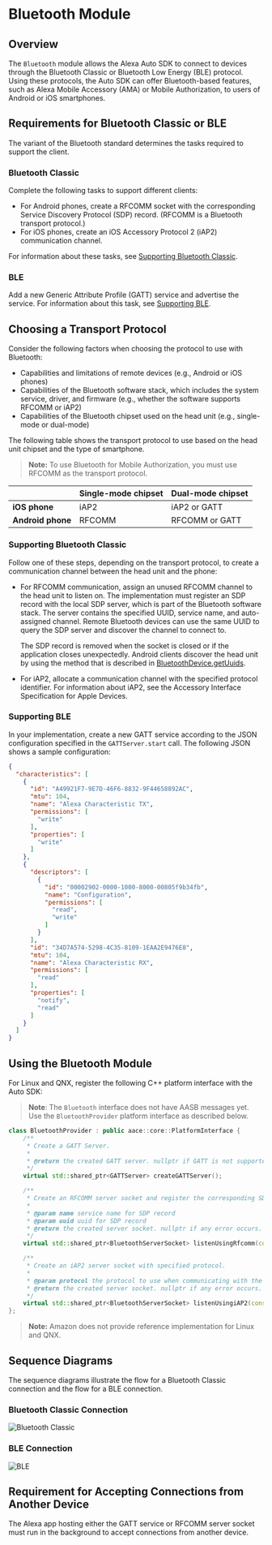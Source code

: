 # Bluetooth Module

## Overview

The `Bluetooth` module allows the Alexa Auto SDK to connect to devices through the Bluetooth Classic or Bluetooth Low Energy (BLE) protocol. Using these protocols, the Auto SDK can offer Bluetooth-based features, such as Alexa Mobile Accessory (AMA) or Mobile Authorization, to users of Android or iOS smartphones.

## Requirements for Bluetooth Classic or BLE
The variant of the Bluetooth standard determines the tasks required to support the client.

### Bluetooth Classic
Complete the following tasks to support different clients:

* For Android phones, create a RFCOMM socket with the corresponding Service Discovery Protocol (SDP) record. (RFCOMM is a Bluetooth transport protocol.)
* For iOS phones, create an iOS Accessory Protocol 2 (iAP2) communication channel.

For information about these tasks, see [Supporting Bluetooth Classic](#supporting-bluetooth-classic-transport).

### BLE
Add a new Generic Attribute Profile (GATT) service and advertise the service. For information about this task, see [Supporting BLE](#supporting-ble-transport).

## Choosing a Transport Protocol

Consider the following factors when choosing the protocol to use with Bluetooth:

* Capabilities and limitations of remote devices (e.g., Android or iOS phones)
* Capabilities of the Bluetooth software stack, which includes the system service, driver, and firmware (e.g., whether the software supports RFCOMM or iAP2)
* Capabilities of the Bluetooth chipset used on the head unit (e.g., single-mode or dual-mode)

The following table shows the transport protocol to use based on the head unit chipset and the type of smartphone.

>**Note:** To use Bluetooth for Mobile Authorization, you must use RFCOMM as the transport protocol.

|                   | Single-mode chipset | Dual-mode chipset |
| ----------------- | --------------------- | ------------------- |
| **iOS phone**     | iAP2                  | iAP2 or GATT        |
| **Android phone** | RFCOMM                | RFCOMM or GATT      |

### Supporting Bluetooth Classic
Follow one of these steps, depending on the transport protocol, to create a communication channel between the head unit and the phone:

* For RFCOMM communication, assign an unused RFCOMM channel to the head unit to listen on. The implementation must register an SDP record with the local SDP server, which is part of the Bluetooth software stack. The server contains the specified UUID, service name, and auto-assigned channel. Remote Bluetooth devices can use the same UUID to query the SDP server and discover the channel to connect to.

    The SDP record is removed when the socket is closed or if the application closes unexpectedly. Android clients discover the head unit by using the method that is described in [BluetoothDevice.getUuids](https://developer.android.com/reference/android/bluetooth/BluetoothDevice#getUuids()).

* For iAP2, allocate a communication channel with the specified protocol identifier. For information about iAP2, see the Accessory Interface Specification for Apple Devices.

### Supporting BLE
In your implementation, create a new GATT service according to the JSON configuration specified in the `GATTServer.start` call. The following JSON shows a sample configuration:

```json
{
  "characteristics": [
    {
      "id": "A49921F7-9E7D-46F6-8832-9F44658892AC",
      "mtu": 104,
      "name": "Alexa Characteristic TX",
      "permissions": [
        "write"
      ],
      "properties": [
        "write"
      ]
    },
    {
      "descriptors": [
        {
          "id": "00002902-0000-1000-8000-00805f9b34fb",
          "name": "Configuration",
          "permissions": [
            "read",
            "write"
          ]
        }
      ],
      "id": "34D7A574-5298-4C35-8109-1EAA2E9476E8",
      "mtu": 104,
      "name": "Alexa Characteristic RX",
      "permissions": [
        "read"
      ],
      "properties": [
        "notify",
        "read"
      ]
    }
  ]
}
```

## Using the Bluetooth Module

For Linux and QNX, register the following C++ platform interface with the Auto SDK:

> **Note**: The `Bluetooth` interface does not have AASB messages yet. Use the `BluetoothProvider` platform interface as described below.

```cpp
class BluetoothProvider : public aace::core::PlatformInterface {
    /**
     * Create a GATT Server.
     *
     * @return the created GATT server. nullptr if GATT is not supported.
     */
    virtual std::shared_ptr<GATTServer> createGATTServer();

    /**
     * Create an RFCOMM server socket and register the corresponding SDP record.
     *
     * @param name service name for SDP record
     * @param uuid uuid for SDP record
     * @return the created server socket. nullptr if any error occurs.
     */
    virtual std::shared_ptr<BluetoothServerSocket> listenUsingRfcomm(const std::string& name, const std::string& uuid);

    /**
     * Create an iAP2 server socket with specified protocol.
     *
     * @param protocol the protocol to use when communicating with the device
     * @return the created server socket. nullptr if any error occurs.
     */
    virtual std::shared_ptr<BluetoothServerSocket> listenUsingiAP2(const std::string& protocol);
};
```

>**Note:** Amazon does not provide reference implementation for Linux and QNX.

## Sequence Diagrams
The sequence diagrams illustrate the flow for a Bluetooth Classic connection and the flow for a BLE connection.

### Bluetooth Classic Connection
![Bluetooth Classic](./diagrams/bluetooth_classic.png)

### BLE Connection

![BLE](./diagrams/ble.png)

## Requirement for Accepting Connections from Another Device
The Alexa app hosting either the GATT service or RFCOMM server socket must run in the background to accept connections from another device.